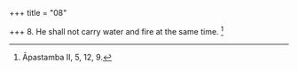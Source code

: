 +++
title = "08"

+++
8. He shall not carry water and fire at the same time. [^7] 


[^7]:  Āpastamba II, 5, 12, 9.
